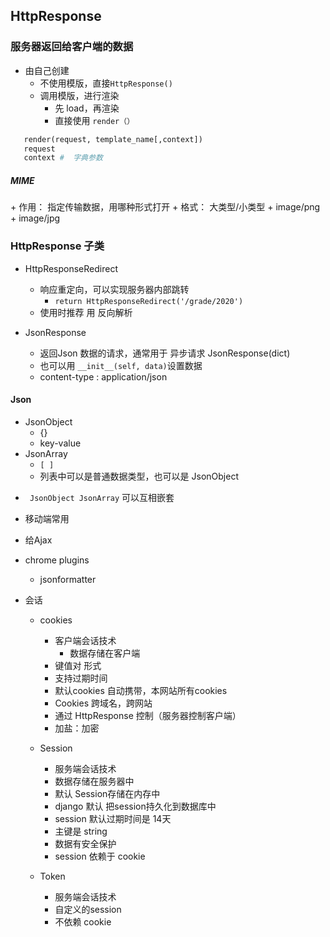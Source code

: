 ## HttpResponse 
### 服务器返回给客户端的数据
+ 由自己创建
  + 不使用模版，直接`HttpResponse()`
  + 调用模版，进行渲染
    + 先 load，再渲染
    + 直接使用 `render（）`
 ```python
    render(request, template_name[,context])
    request
    context #  字典参数
 ```
<h5>MIME</h5>
 + 作用： 指定传输数据，用哪种形式打开
 + 格式： 大类型/小类型
   + image/png
   + image/jpg

### HttpResponse 子类
+ HttpResponseRedirect
  + 响应重定向，可以实现服务器内部跳转
    + `return HttpResponseRedirect('/grade/2020')`
  + 使用时推荐 用 反向解析

+ JsonResponse
  + 返回Json 数据的请求，通常用于 异步请求
    JsonResponse(dict)
  + 也可以用 `__init__(self, data)`设置数据
  + content-type : application/json

#### Json
* JsonObject
  * {}
  * key-value
* JsonArray
  * `[ ]`
  + 列表中可以是普通数据类型，也可以是 JsonObject
+ `` JsonObject JsonArray`` 可以互相嵌套
+ 移动端常用
+ 给Ajax

+ chrome plugins
   + jsonformatter
 
+ 会话
  + cookies
    + 客户端会话技术
      + 数据存储在客户端
    + 键值对 形式
    + 支持过期时间
    + 默认cookies 自动携带，本网站所有cookies
    + Cookies 跨域名，跨网站
    + 通过 HttpResponse 控制（服务器控制客户端）
    + 加盐：加密
        
  + Session
    + 服务端会话技术
    + 数据存储在服务器中
    + 默认 Session存储在内存中
    + django 默认 把session持久化到数据库中
    + session 默认过期时间是 14天
    + 主键是 string
    + 数据有安全保护
    + session 依赖于 cookie
     
  + Token 
    + 服务端会话技术
    + 自定义的session
    + 不依赖 cookie
    